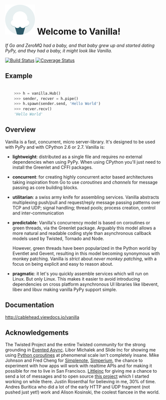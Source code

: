 # ![Vanilla](docs/images/vanilla-logo.png) Welcome to Vanilla!

*If Go and ZeroMQ had a baby, and that baby grew up and started dating PyPy,
and they had a baby, it might look like Vanilla.*

[![Build Status](https://travis-ci.org/cablehead/vanilla.svg?branch=master)](https://travis-ci.org/cablehead/vanilla) [![Coverage Status](https://coveralls.io/repos/cablehead/vanilla/badge.png?branch=rehash-pipes)](https://coveralls.io/r/cablehead/vanilla?branch=rehash-pipes)

## Example

```python

    >>> h = vanilla.Hub()
    >>> sender, recver = h.pipe()
    >>> h.spawn(sender.send, 'Hello World')
    >>> recver.recv()
    'Hello World'
```

## Overview

Vanilla is a fast, concurrent, micro server-library. It's designed to be used
with PyPy and with CPython 2.6 or 2.7. Vanilla is:

- **lightweight**: distributed as a single file and requires *no* external
  dependencies when using PyPy. When using CPython you'll just need to install
  the Greenlet and CFFI packages.

- **concurrent**: for creating highly concurrent actor based architectures
  taking inspiration from Go to use *coroutines* and *channels* for message
  passing as core building blocks.

- **utilitarian**: a swiss army knife for assembling services. Vanilla
  abstracts multiplexing push/pull and request/reply message passing patterns
  over TCP and UDP; signal handling; thread pools; process creation, control and
  inter-communication

- **predictable**: Vanilla's concurrency model is based on coroutines or green
  threads, via the Greenlet package. Arguably this model allows a more natural
  and readable coding style than asynchronous callback models used by Twisted,
  Tornado and Node.

  However, green threads have been popularized in the Python world by Eventlet
  and Gevent, resulting in this model becoming synonymous with monkey patching.
  Vanilla is *strict* about *never monkey patching*, with a focus on being
  explicit and easy to reason about.

- **pragmatic**: it let's you quickly assemble services which will run on
  Linux. But only Linux. This makes it easier to avoid introducing dependencies
  on cross platform asynchronous UI libraries like libevent, libev and libuv
  making vanilla PyPy support simple.

## Documentation

http://cablehead.viewdocs.io/vanilla

## Acknowledgements

The Twisted Project and the entire Twisted community for the strong grounding
in [Evented Async][]. Libor Michalek and Slide Inc for showing me using [Python
coroutines][] at phenomenal scale isn't completely insane. Mike Johnson and
Fred Cheng for [Simplenote][], [Simperium][], the chance to experiment with how
apps will work with realtime APIs and for making it possible for me to live in
San Francisco. [Littleinc][] for giving me a chance to send a lot of messages
and to open source [this project][] which I started working on while there.
Justin Rosenthal for believing in me, 30% of time. Andres Buritica who did a
lot of the early HTTP and UDP fragment (not pushed just yet!) work and Alison
Kosinski, the coolest fiancee in the world.

[Evented Async]:
    http://twistedmatrix.com/documents/8.2.0/core/howto/async.html
    "Evented Async"

[Python coroutines]: https://github.com/slideinc/gogreen   "Python coroutines"
[Simplenote]:        http://simplenote.com/                "Simplenote"
[Simperium]:         https://simperium.com/                "Simperium"
[Littleinc]:         http://littleinc.com                  "Littleinc"
[this project]:      https://github.com/cablehead/vanilla  "Vanilla"
